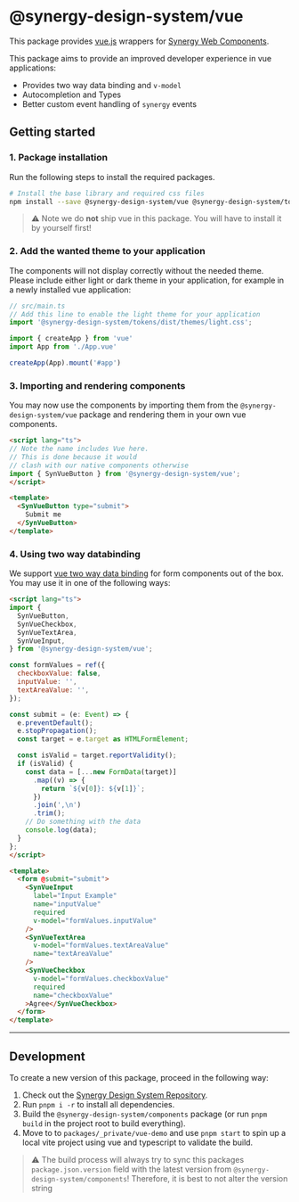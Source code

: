 # @synergy-design-system/vue

This package provides [vue.js](https://vuejs.org/) wrappers for [Synergy Web Components](https://github.com/SickDesignSystem/synergy/tree/main/packages/components).

This package aims to provide an improved developer experience in vue applications:

- Provides two way data binding and `v-model`
- Autocompletion and Types
- Better custom event handling of `synergy` events

## Getting started

### 1. Package installation

Run the following steps to install the required packages.

```bash
# Install the base library and required css files
npm install --save @synergy-design-system/vue @synergy-design-system/tokens
```

> ⚠️ Note we do **not** ship vue in this package.
> You will have to install it by yourself first!

### 2. Add the wanted theme to your application

The components will not display correctly without the needed theme. Please include either light or dark theme in your application, for example in a newly installed vue application:

```ts
// src/main.ts
// Add this line to enable the light theme for your application
import '@synergy-design-system/tokens/dist/themes/light.css';

import { createApp } from 'vue'
import App from './App.vue'

createApp(App).mount('#app')
```

### 3. Importing and rendering components

You may now use the components by importing them from the `@synergy-design-system/vue` package and rendering them in your own vue components.

```html
<script lang="ts">
// Note the name includes Vue here.
// This is done because it would
// clash with our native components otherwise
import { SynVueButton } from '@synergy-design-system/vue';
</script>

<template>
  <SynVueButton type="submit">
    Submit me
  </SynVueButton>
</template>
```

### 4. Using two way databinding

We support [vue two way data binding](https://vuejs.org/guide/components/v-model.html) for form components out of the box.
You may use it in one of the following ways:

```html
<script lang="ts">
import {
  SynVueButton,
  SynVueCheckbox,
  SynVueTextArea,
  SynVueInput,
} from '@synergy-design-system/vue';

const formValues = ref({
  checkboxValue: false,
  inputValue: '',
  textAreaValue: '',
});

const submit = (e: Event) => {
  e.preventDefault();
  e.stopPropagation();
  const target = e.target as HTMLFormElement;

  const isValid = target.reportValidity();
  if (isValid) {
    const data = [...new FormData(target)]
      .map((v) => {
        return `${v[0]}: ${v[1]}`;
      })
      .join(',\n')
      .trim();
    // Do something with the data
    console.log(data);
  }
};
</script>

<template>
  <form @submit="submit">
    <SynVueInput
      label="Input Example"
      name="inputValue"
      required
      v-model="formValues.inputValue"
    />
    <SynVueTextArea
      v-model="formValues.textAreaValue"
      name="textAreaValue"
    />
    <SynVueCheckbox
      v-model="formValues.checkboxValue"
      required
      name="checkboxValue"
    >Agree</SynVueCheckbox>
  </form>
</template>
```

---

## Development

To create a new version of this package, proceed in the following way:

1. Check out the [Synergy Design System Repository](https://github.com/SickDesignSystem/synergy).
2. Run `pnpm i -r` to install all dependencies.
3. Build the `@synergy-design-system/components` package (or run `pnpm build` in the project root to build everything).
4. Move to to `packages/_private/vue-demo` and use `pnpm start` to spin up a local vite project using vue and typescript to validate the build.

> ⚠️ The build process will always try to sync this packages `package.json.version` field with the latest version from `@synergy-design-system/components`!
> Therefore, it is best to not alter the version string
